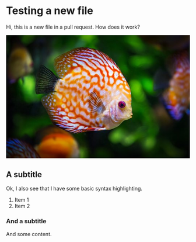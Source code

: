 # Testing a new file

Hi, this is a new file in a pull request. How does it work?

![fish](fish.jpg)

## A subtitle

Ok, I also see that I have some basic syntax highlighting.

1. Item 1
2. Item 2

### And a subtitle

And some content.
